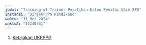```yaml
---
judul: "Training of Trainer Pelatihan Calon Penilai Ukin PPG"
instansi: "Dirjen PPG Kemdikbud"
waktu: "31 Mei 2024"
waktu2: "20240531"
---
```


1. [Kebijakan UKPPPG](https://drive.google.com/drive/folders/1Yz4Md7sZPT094O4wqsPOehuWmDJvDmDL?usp=drive_link)
